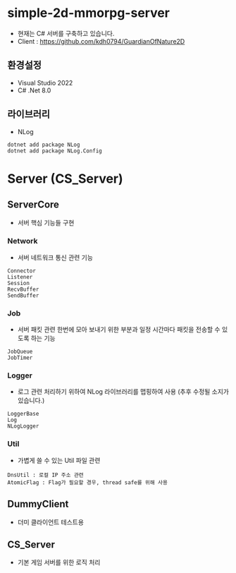 # simple-2d-mmorpg-server
- 현재는 C# 서버를 구축하고 있습니다.
- Client : https://github.com/kdh0794/GuardianOfNature2D  
## 환경설정
- Visual Studio 2022
- C# .Net 8.0

## 라이브러리
- NLog
```
dotnet add package NLog
dotnet add package NLog.Config
```

# Server (CS_Server)
## ServerCore
- 서버 핵심 기능들 구현
### Network
- 서버 네트워크 통신 관련 기능
```
Connector
Listener
Session
RecvBuffer
SendBuffer
```
### Job
- 서버 패킷 관련 한번에 모아 보내기 위한 부분과 일정 시간마다 패킷을 전송할 수 있도록 하는 기능
```
JobQueue
JobTimer
```
### Logger
- 로그 관련 처리하기 위하여 NLog 라이브러리를 맵핑하여 사용 (추후 수정될 소지가 있습니다.)
```
LoggerBase
Log
NLogLogger
```
### Util
- 가볍게 쓸 수 있는 Util 파일 관련 
```
DnsUtil : 로컬 IP 주소 관련
AtomicFlag : Flag가 필요할 경우, thread safe를 위해 사용
```

## DummyClient
- 더미 클라이언트 테스트용

## CS_Server
- 기본 게임 서버를 위한 로직 처리
